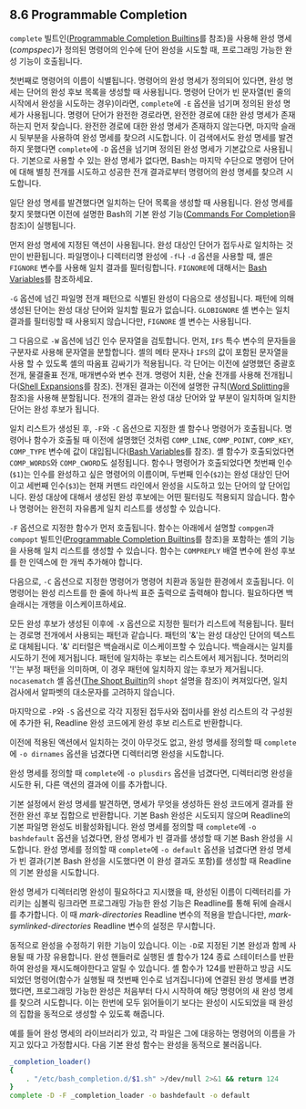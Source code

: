 ## 8.6 Programmable Completion
`complete` 빌트인([Programmable Completion Builtins](chapter_8_7.html)를 참조)을 사용해 완성 명세(*compspec*)가 정의된 명령어의 인수에 단어 완성을 시도할 때, 프로그래밍 가능한 완성 기능이 호출됩니다.

첫번째로 명령어의 이름이 식별됩니다. 명령어의 완성 명세가 정의되어 있다면, 완성 명세는 단어의 완성 후보 목록을 생성할 때 사용됩니다. 명령어 단어가 빈 문자열(빈 줄의 시작에서 완성을 시도하는 경우)이라면, `complete`에 `-E` 옵션을 넘기며 정의된 완성 명세가 사용됩니다. 명령어 단어가 완전한 경로라면, 완전한 경로에 대한 완성 명세가 존재하는지 먼저 찾습니다. 완전한 경로에 대한 완성 명세가 존재하지 않는다면, 마지막 슬래시 뒷부분을 사용하여 완성 명세를 찾으려 시도합니다. 이 검색에서도 완성 명세를 발견하지 못했다면 `complete`에 `-D` 옵션을 넘기며 정의된 완성 명세가 기본값으로 사용됩니다. 기본으로 사용할 수 있는 완성 명세가 없다면, Bash는 마지막 수단으로 명령어 단어에 대해 별칭 전개를 시도하고 성공한 전개 결과로부터 명령어의 완성 명세를 찾으려 시도합니다.

일단 완성 명세를 발견했다면 일치하는 단어 목록을 생성할 때 사용됩니다. 완성 명세를 찾지 못했다면 이전에 설명한 Bash의 기본 완성 기능([Commands For Completion](chapter_8_4_6.html)을 참조)이 실행됩니다.

먼저 완성 명세에 지정된 액션이 사용됩니다. 완성 대상인 단어가 접두사로 일치하는 것만이 반환됩니다. 파일명이나 디렉터리명 완성에 `-f`나 `-d` 옵션을 사용할 때, 셸은 `FIGNORE` 변수를 사용해 일치 결과를 필터링합니다. `FIGNORE`에 대해서는 [Bash Variables](chapter_5_2.html)를 참조하세요.

`-G` 옵션에 넘긴 파일명 전개 패턴으로 식별된 완성이 다음으로 생성됩니다. 패턴에 의해 생성된 단어는 완성 대상 단어와 일치할 필요가 없습니다. `GLOBIGNORE` 셸 변수는 일치 결과를 필터링할 때 사용되지 않습니다만, `FIGNORE` 셸 변수는 사용됩니다.

그 다음으로 `-W` 옵션에 넘긴 인수 문자열을 검토합니다. 먼저, `IFS` 특수 변수의 문자들을 구분자로 사용해 문자열을 분할합니다. 셸의 메타 문자나 `IFS`의 값이 포함된 문자열을 사용 할 수 있도록 셸의 따옴표 감싸기가 적용됩니다. 각 단어는 이전에 설명했던 중괄호 전개, 물결줄표 전개, 매개변수와 변수 전개. 명령어 치환, 산술 전개를 사용해 전개됩니다([Shell Expansions](chapter_3_5.html)를 참조). 전개된 결과는 이전에 설명한 규칙([Word Splitting](chapter_3_5_7.html)을 참조)을 사용해 분할됩니다. 전개의 결과는 완성 대상 단어와 앞 부분이 일치하며 일치한 단어는 완성 후보가 됩니다.

일치 리스트가 생성된 후, `-F`와 `-C` 옵션으로 지정한 셸 함수나 명령어가 호출됩니다. 명령어나 함수가 호출될 때 이전에 설명했던 것처럼 `COMP_LINE`, `COMP_POINT`, `COMP_KEY`, `COMP_TYPE` 변수에 값이 대입됩니다([Bash Variables](chapter_5_2.html)를 참조). 셸 함수가 호출되었다면 `COMP_WORDS`와 `COMP_CWORD`도 설정됩니다. 함수나 명령어가 호출되었다면 첫번째 인수(`$1`)는 인수를 완성하고 싶은 명령어의 이름이며, 두번째 인수(`$2`)는 완성 대상인 단어이고 세번째 인수(`$3`)는 현재 커맨드 라인에서 완성을 시도하고 있는 단어의 앞 단어입니다. 완성 대상에 대해서 생성된 완성 후보에는 어떤 필터링도 적용되지 않습니다. 함수나 명령어는 완전히 자유롭게 일치 리스트를 생성할 수 있습니다.

`-F` 옵션으로 지정한 함수가 먼저 호출됩니다. 함수는 아래에서 설명할 `compgen`과 `compopt` 빌트인([Programmable Completion Builtins](chapter_8_7.html)를 참조)을 포함하는 셸의 기능을 사용해 일치 리스트를 생성할 수 있습니다. 함수는 `COMPREPLY` 배열 변수에 완성 후보를 한 인덱스에 한 개씩 추가해야 합니다.

다음으로, `-C` 옵션으로 지정한 명령어가 명령어 치환과 동일한 환경에서 호출됩니다. 이 명령어는 완성 리스트를 한 줄에 하나씩 표준 출력으로 출력해야 합니다. 필요하다면 백슬래시는 개행을 이스케이프하세요.

모든 완성 후보가 생성된 이후에 `-X` 옵션으로 지정한 필터가 리스트에 적용됩니다. 필터는 경로명 전개에서 사용되는 패턴과 같습니다. 패턴의 '&'는 완성 대상인 단어의 텍스트로 대체됩니다. '&' 리터럴은 백슬래시로 이스케이프할 수 있습니다. 백슬래시는 일치를 시도하기 전에 제거됩니다. 패턴에 일치하는 후보는 리스트에서 제거됩니다. 첫머리의 '!'는 부정 패턴을 의미하며, 이 경우 패턴에 일치하지 않는 후보가 제거됩니다. `nocasematch` 셸 옵션([The Shopt Builtin](chapter_4_3_2.html)의 `shopt` 설명을 참조)이 켜져있다면, 일치 검사에서 알파벳의 대소문자를 고려하지 않습니다.

마지막으로 `-P`와 `-S` 옵션으로 각각 지정된 접두사와 접미사를 완성 리스트의 각 구성원에 추가한 뒤, Readline 완성 코드에게 완성 후보 리스트로 반환합니다.

이전에 적용된 액션에서 일치하는 것이 아무것도 없고, 완성 명세를 정의할 때 `complete`에 `-o dirnames` 옵션을 넘겼다면 디렉터리명 완성을 시도합니다.

완성 명세를 정의할 때 `complete`에 `-o plusdirs` 옵션을 넘겼다면, 디렉터리명 완성을 시도한 뒤, 다른 액션의 결과에 이를 추가합니다.

기본 설정에서 완성 명세를 발견하면, 명세가 무엇을 생성하든 완성 코드에게 결과를 완전한 완선 후보 집합으로 반환합니다. 기본 Bash 완성은 시도되지 않으며 Readline의 기본 파일명 완성도 비활성화됩니다. 완성 명세를 정의할 때 `complete`에 `-o bashdefault` 옵션을 넘겼다면, 완성 명세가 빈 결과를 생성할 때 기본 Bash 완성을 시도합니다. 완성 명세를 정의할 때 `complete`에 `-o default` 옵션을 넘겼다면 완성 명세가 빈 결과(기본 Bash 완성을 시도했다면 이 완성 결과도 포함)를 생성할 때 Readline의 기본 완성을 시도합니다.

완성 명세가 디렉터리명 완성이 필요하다고 지시했을 때, 완성된 이름이 디렉터리를 가리키는 심볼릭 링크라면 프로그래밍 가능한 완성 기능은 Readline를 통해 뒤에 슬래시를 추가합니다. 이 때 *mark-directories* Readline 변수의 적용을 받습니다만, *mark-symlinked-directories* Readline 변수의 설정은 무시합니다.

동적으로 완성을 수정하기 위한 기능이 있습니다. 이는 `-D`로 지정된 기본 완성과 함께 사용될 때 가장 유용합니다. 완성 핸들러로 실행된 셸 함수가 124 종료 스테이터스를 반환하여 완성을 재시도해야한다고 알릴 수 있습니다. 셸 함수가 124를 반환하고 방금 시도되었던 명령어(함수가 실행될 때 첫번째 인수로 넘겨집니다)에 연결된 완성 명세를 변경했다면, 프로그래밍 가능한 완성은 처음부터 다시 시작하여 해당 명령어의 새 완성 명세를 찾으려 시도합니다. 이는 한번에 모두 읽어들이기 보다는 완성이 시도되었을 때 완성의 집합을 동적으로 생성할 수 있도록 해줍니다.

예를 들어 완성 명세의 라이브러리가 있고, 각 파일은 그에 대응하는 명령어의 이름을 가지고 있다고 가정합시다. 다음 기본 완성 함수는 완성을 동적으로 불러옵니다.

```sh
_completion_loader()
{
    . "/etc/bash_completion.d/$1.sh" >/dev/null 2>&1 && return 124
}
complete -D -F _completion_loader -o bashdefault -o default
```
